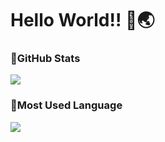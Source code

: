 <h1> Hello World!! 👋🌏</h1>

<div>
  <h3>📃GitHub Stats</h3>
  <img src="https://github-readme-stats.vercel.app/api?username=ppusda&show_icons=true&theme=dark" />
  <h3>🏅Most Used Language</h3>
  <img src="https://github-readme-stats.vercel.app/api/top-langs/?username=ppusda&theme=dark&hide_border=true&layout=compact" />
</div>
